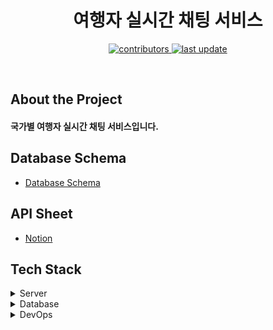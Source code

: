 <div align="center">


  <h1>여행자 실시간 채팅 서비스</h1>


<!-- Badges -->
<p>
  <a href="https://github.com/3C1S/child-goods-store-backEnd/graphs/contributors">
    <img src="https://img.shields.io/github/contributors/realtimetrip/sujin-realtimetrip-server" alt="contributors" />
  </a>
  <a href="">
    <img src="https://img.shields.io/github/last-commit/realtimetrip/sujin-realtimetrip-server" alt="last update" />
  </a>
</p>

</div>

<br />

<!-- About the Project -->
## About the Project
<h4>국가별 여행자 실시간 채팅 서비스입니다.</h4>

<!-- Wireframe -->
## Database Schema
- <a href="https://www.erdcloud.com/d/4LAyHABWzDts2ZpX7">Database Schema</a>

<!-- API Sheet -->
## API Sheet
- <a href="https://su01.notion.site/API-1fc3d74a0fb481ba871cc79018357265?pvs=4">Notion</a>

<!-- TechStack -->
## Tech Stack
<details>
  <summary>Server</summary>
  <ul>
    <li>Java 17</li>
    <li>SpringBoot 3.2.4</li>
    <li>Spring data-jpa</li>
  </ul>
</details>

<details>
<summary>Database</summary>
  <ul>
    <li>MySQL</li>
    <li>Redis</li>
  </ul>
</details>

<details>
<summary>DevOps</summary>
  <ul>
    <li>Docker</li>
    <li>GitHub Actions</li>
    <li>AWS EC2</li>
  </ul>
</details>
